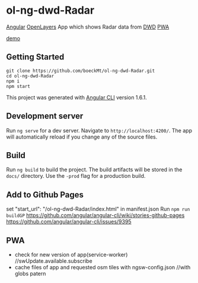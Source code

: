 # ol-ng-dwd-Radar

[Angular](https://angular.io/) [OpenLayers](http://openlayers.org/) App which shows Radar data from [DWD](https://www.dwd.de/DE/wetter/warnungen_aktuell/objekt_einbindung/einbindung_karten_geowebservice.html)
[PWA](https://blog.angular-university.io/angular-service-worker/)


[demo](https://boeckmt.github.io/ol-ng-dwd-Radar/)

## Getting Started
```
git clone https://github.com/boeckMt/ol-ng-dwd-Radar.git
cd ol-ng-dwd-Radar
npm i
npm start
```

This project was generated with [Angular CLI](https://github.com/angular/angular-cli) version 1.6.1.

## Development server

Run `ng serve` for a dev server. Navigate to `http://localhost:4200/`. The app will automatically reload if you change any of the source files.


## Build

Run `ng build` to build the project. The build artifacts will be stored in the `docs/` directory. Use the `-prod` flag for a production build.

## Add to Github Pages
set "start_url": "/ol-ng-dwd-Radar/index.html" in manifest.json
Run `npm run buildGP`
https://github.com/angular/angular-cli/wiki/stories-github-pages
https://github.com/angular/angular-cli/issues/9395


## PWA
- check for new version of app(service-worker) //swUpdate.available.subscribe
- cache files of app and requested osm tiles with ngsw-config.json //with globs patern 

